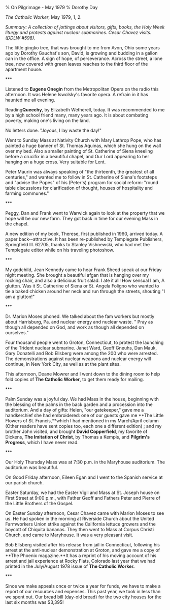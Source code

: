 % On Pilgrimage - May 1979
% Dorothy Day

*The Catholic Worker*, May 1979, 1, 2.

*Summary: A collection of jottings about visitors, gifts, books, the
Holy Week liturgy and protests against nuclear submarines. Cesar Chavez
visits. (DDLW \#598).*

The little gingko tree, that was brought to me from Avon, Ohio some
years ago by Dorothy Gauchat's son, David, is growing and budding in a
gallon can in the office. A sign of hope, of perseverance. Across the
street, a lone tree, now covered with green leaves reaches to the third
floor of the apartment house.

\*\*\*

Listened to **Eugene Onegin** from the Metropolitan Opera on the radio
this afternoon. It was Helene Iswolsky's favorite opera. A refrain in it
has haunted me all evening.

Reading**Queechy**, by Elizabeth Wetherell, today. It was recommended to
me by a high school friend many, many years ago. It is about combating
poverty, making one's living on the land.

No letters done. "Joyous, I lay waste the day!"

Went to Sunday Mass at Nativity Church with Mary Lathrop Pope, who has
painted a huge banner of St. Thomas Aquinas, which she hung on the wall
over my bed. Also a smaller painting of St. Catherine of Siena kneeling
before a crucifix in a beautiful chapel, and Our Lord appearing to her
hanging on a huge cross. Very suitable for Lent.

Peter Maurin was always speaking of "the thirteenth, the greatest of all
centuries," and wanted me to follow in St. Catherine of Siena's
footsteps and "advise the Popes" of his (Peter's) program for social
reform: "round table discussions for clarification of thought, houses of
hospitality and farming communes."

\*\*\*

Peggy, Dan and Frank went to Warwick again to look at the property that
we hope will be our new farm. They got back in time for our evening Mass
in the chapel.

A new edition of my book, Therese, first published in 1960, arrived
today. A paper back--attractive. It has been re-published by Templegate
Publishers, Springfield Ill. 62705, thanks to Stanley Vishnewski, who
had met the Templegate editor while on his traveling photoshow.

\*\*\*

My godchild, Jean Kennedy came to hear Frank Sheed speak at our Friday
night meeting. She brought a beautiful afgan that is hanging over my
rocking chair, and also a delicious fruit salad. I ate it all! How
sensual I am, A glutton. Was it St. Catherine of Siena or St. Angela
Foligno who wanted to tie a baked chicken around her neck and run
through the streets, shouting "I am a glutton!"

\*\*\*

Dr. Marion Moses phoned. We talked about the fam workers but mostly
about Harrisburg, Pa. and nuclear energy and nuclear waste. " Pray as
though all depended on God, and work as though all depended on
ourselves."

Four thousand people went to Groton, Connecticut, to protest the
launching of the Trident nuclear submarine. Janet Ward, Geoff Gneuhs,
Dan Mauk, Gary Donatelli and Bob Ellsberg were among the 200 who were
arrested. The demonstrations against nuclear weapons and nuclear energy
will continue, in New York City, as well as at the plant sites.

This afternoon, Deane Mowrer and I went down to the dining room to help
fold copies of **The Catholic Worker**, to get them ready for mailing.

\*\*\*

Palm Sunday was a joyful day. We had Mass in the house, beginning with
the blessing of the palms in the back garden and a procession into the
auditorium. And a day of gifts: Helen, "our gatekeeper," gave me a
handkerchief she had embroidered: one of our guests gave me **The Little
Flowers of St. Francis,**which I had mentioned in my March/April column
(Other readers have sent copies too, each one a different edition) ; and
my brother John visited, and brought **David Copperfield**, my favorite
of Dickens, **The Imitation of Christ**, by Thomas a Kempis, and
**Pilgrim's Progress**, which I have never read.

\*\*\*

Our Holy Thursday Mass was at 7:30 p.m. in the Maryhouse auditorium. The
auditorium was beautiful.

On Good Friday afternoon, Eileen Egan and I went to the Spanish service
at our parish church.

Easter Saturday, we had the Easter Vigil and Mass at St. Joseph house on
First Street at 9:00 p.m., with Father Geoff and Fathers Peter and
Pierre of the Little Brothers of the Gospel.

On Easter Sunday afternoon, Cesar Chavez came with Marion Moses to see
us. He had spoken in the morning at Riverside Church about the United
Farmworkers Union strike against the California lettuce growers and the
boycott of Chiquita bananas. They then went to Mass at Corpus Christi
Church, and came to Maryhouse. It was a very pleasant visit.

Bob Ellsberg visited after his release from jail in Connecticut,
following his arrest at the anti-nuclear demonstration at Groton, and
gave me a copy of **The Phoenix magazine.**It has a reprint of his
moving account of his arrest and jail experience at Rocky Flats,
Colorado last year that we had printed in the July/August 1978 issue of
**The Catholic Worker.**

\*\*\*

Since we make appeals once or twice a year for funds, we have to make a
report of our resources and expenses. This past year, we took in less
than we spent out. Our bread bill (day-old bread) for the two city
houses for the last six months was \$3,395!
